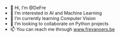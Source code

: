 - 👋 Hi, I’m @DeFre
- 👀 I’m interested in AI and Machine Learning
- 🌱 I’m currently learning Computer Vision
- 💞️ I’m looking to collaborate on Python projects
- 📫 You can reach me through www.frevanoers.be

